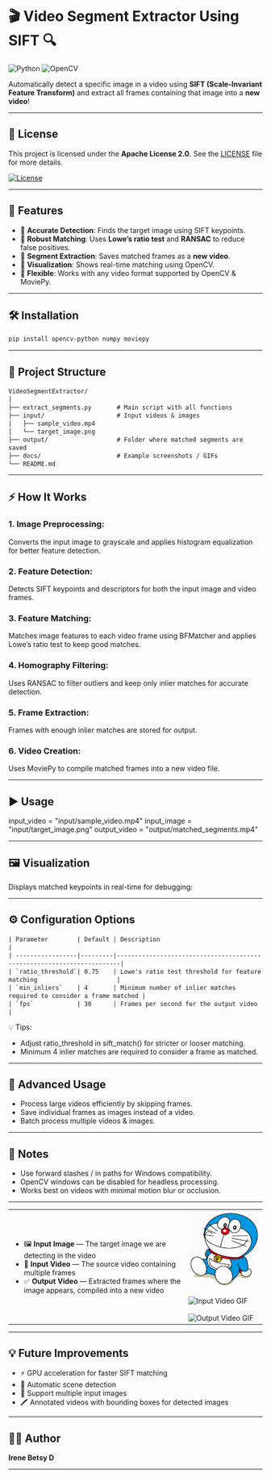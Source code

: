 # 🎬 Video Segment Extractor Using SIFT 🔍

![Python](https://img.shields.io/badge/Python-3.10+-blue?logo=python&logoColor=white)
![OpenCV](https://img.shields.io/badge/OpenCV-4.7+-green?logo=opencv&logoColor=white)

Automatically detect a specific image in a video using **SIFT (Scale-Invariant Feature Transform)** and extract all frames containing that image into a **new video**!  

---

## 📜 License

This project is licensed under the **Apache License 2.0**. See the [LICENSE](./LICENSE) file for more details.

[![License](https://img.shields.io/badge/License-Apache%202.0-blue.svg)](https://www.apache.org/licenses/LICENSE-2.0)

---

## 🌟 Features

- 🔹 **Accurate Detection**: Finds the target image using SIFT keypoints.  
- 🔹 **Robust Matching**: Uses **Lowe’s ratio test** and **RANSAC** to reduce false positives.  
- 🔹 **Segment Extraction**: Saves matched frames as a **new video**.  
- 🔹 **Visualization**: Shows real-time matching using OpenCV.  
- 🔹 **Flexible**: Works with any video format supported by OpenCV & MoviePy.  

---

## 🛠️ Installation

```bash
pip install opencv-python numpy moviepy
```

---

## 📁 Project Structure
```
VideoSegmentExtractor/
│
├── extract_segments.py       # Main script with all functions
├── input/                    # Input videos & images
│   ├── sample_video.mp4
│   └── target_image.png
├── output/                   # Folder where matched segments are saved
├── docs/                     # Example screenshots / GIFs
└── README.md
```
---

## ⚡ How It Works

### 1. Image Preprocessing:
Converts the input image to grayscale and applies histogram equalization for better feature detection.

### 2. Feature Detection:
Detects SIFT keypoints and descriptors for both the input image and video frames.

### 3. Feature Matching:
Matches image features to each video frame using BFMatcher and applies Lowe’s ratio test to keep good matches.

### 4. Homography Filtering:
Uses RANSAC to filter outliers and keep only inlier matches for accurate detection.

### 5. Frame Extraction:
Frames with enough inlier matches are stored for output.

### 6. Video Creation:
Uses MoviePy to compile matched frames into a new video file.

---

## ▶️ Usage

input_video = "input/sample_video.mp4"
input_image = "input/target_image.png"
output_video = "output/matched_segments.mp4"


---
## 🖼️ Visualization
Displays matched keypoints in real-time for debugging:

---
## ⚙️ Configuration Options

```
| Parameter        | Default | Description                                                           |
| -----------------|---------|-----------------------------------------------------------------------|
| `ratio_threshold`| 0.75    | Lowe's ratio test threshold for feature matching                      |
| `min_inliers`    | 4       | Minimum number of inlier matches required to consider a frame matched |
| `fps`            | 30      | Frames per second for the output video                                |
```

💡 Tips:

- Adjust ratio_threshold in sift_match() for stricter or looser matching.
- Minimum 4 inlier matches are required to consider a frame as matched.


---

## 🔧 Advanced Usage

- Process large videos efficiently by skipping frames.
- Save individual frames as images instead of a video.
- Batch process multiple videos & images.

---

## 📌 Notes

- Use forward slashes / in paths for Windows compatibility.
- OpenCV windows can be disabled for headless processing.
- Works best on videos with minimal motion blur or occlusion.

---

<table>
<tr>
  <td>
    <ul>
      <li>🖼️ <strong>Input Image</strong> — The target image we are detecting in the video</li>
      <li>🎥 <strong>Input Video</strong> — The source video containing multiple frames</li>
      <li>✅ <strong>Output Video</strong> — Extracted frames where the image appears, compiled into a new video</li>
    </ul>
  </td>
  <td>
    <img src="Data2\download.png" alt="Input Image" width="250" height="150"/><br><br>
    <img src="Data2\Boomerang UK Doraemon New Show Promo.mp4" alt="Input Video GIF" width="250" height="150"/><br><br>
    <img src="Output\output_video.mp4" alt="Output Video GIF" width="250" height="150"/>
  </td>
</tr>
</table>

---


## 💡 Future Improvements

- ⚡ GPU acceleration for faster SIFT matching
- 🎯 Automatic scene detection
- 🔗 Support multiple input images
- 🖍 Annotated videos with bounding boxes for detected images

---

## 👩‍💻 Author
**Irene Betsy D** 

---
